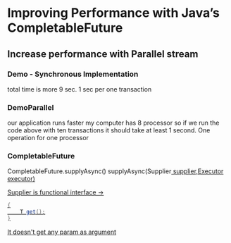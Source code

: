 

# Improving Performance with Java’s CompletableFuture

## Increase performance with Parallel stream  
### Demo - Synchronous Implementation
total time is more 9 sec. 1 sec per one transaction

### DemoParallel
our application runs  faster
my computer has 8 processor so if we run the code above with ten transactions 
it should take at least 1 second. One operation for one processor

### CompletableFuture

CompletableFuture.supplyAsync()
supplyAsync(Supplier<U> supplier,Executor executor)

Supplier is functional interface -> 
```java
{
    T get();
}
```
It doesn't get any param as argument
